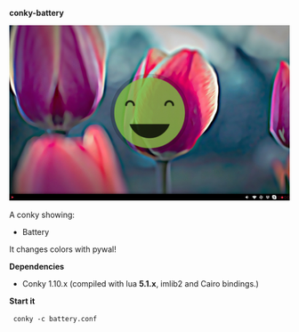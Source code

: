<b>conky-battery</b>

![alt tag](https://raw.githubusercontent.com/xexpanderx/conky-battery/master/animation.gif)

A conky showing:
- Battery

It changes colors with pywal!

<b>Dependencies</b>

- Conky 1.10.x (compiled with lua **5.1.x**, imlib2 and Cairo bindings.)

<b>Start it</b>

<code> conky -c battery.conf </code>
